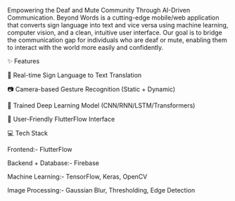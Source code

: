 Empowering the Deaf and Mute Community Through AI-Driven Communication.
Beyond Words is a cutting-edge mobile/web application that converts sign language into text and vice
versa using machine learning, computer vision, and a clean, intuitive user interface. Our goal is to bridge the 
communication gap for individuals who are deaf or mute, enabling them to interact with the world more 
easily and confidently.

✨ Features

🤟 Real-time Sign Language to Text Translation

📷 Camera-based Gesture Recognition (Static + Dynamic)

🧠 Trained Deep Learning Model (CNN/RNN/LSTM/Transformers)

📱 User-Friendly FlutterFlow Interface

💻 Tech Stack

Frontend:- FlutterFlow

Backend + Database:- Firebase

Machine Learning:- TensorFlow, Keras, OpenCV

Image Processing:- Gaussian Blur, Thresholding, Edge Detection
